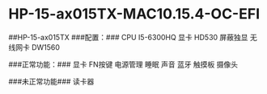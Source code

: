 # HP-15-ax015TX-MAC10.15.4-OC-EFI
##HP-15-ax015TX
###配置：###
CPU I5-6300HQ
显卡 HD530 屏蔽独显
无线网卡 DW1560

###正常功能：###
显卡
FN按键
电源管理
睡眠
声音
蓝牙
触摸板
摄像头

###未正常功能###
读卡器
